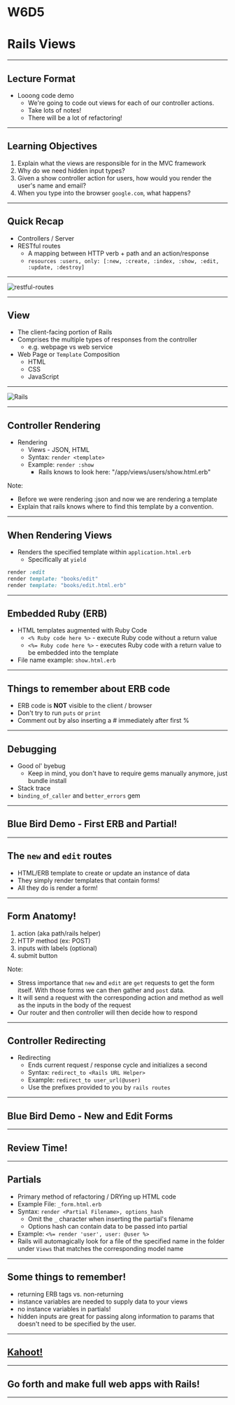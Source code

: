 # W6D5
# Rails Views

---

## Lecture Format

* Looong code demo
  * We're going to code out views for each of our controller actions.
  * Take lots of notes!
  * There will be a lot of refactoring!

---

## Learning Objectives

1. Explain what the views are responsible for in the MVC framework
2. Why do we need hidden input types?
3. Given a show controller action for users, how would you render the user's name and email?
4. When you type into the browser `google.com`, what happens?

---

## Quick Recap

* Controllers / Server
* RESTful routes
  * A mapping between HTTP verb + path and an action/response  
  * `resources :users, only: [:new, :create, :index, :show, :edit, :update, :destroy]`

---

![restful-routes](https://raw.githubusercontent.com/appacademy/worldwide-lecture-notes/master/rails/w6d5-views/assets/RESTful_routes.jpeg?token=GHSAT0AAAAAABSSUN6R4HLICWHF2WOKA55SYSPP25A)

---

## View

* The client-facing portion of Rails
* Comprises the multiple types of responses from the controller
  * e.g. webpage vs web service
* Web Page or `Template` Composition
  * HTML
  * CSS
  * JavaScript


---

![Rails](https://raw.githubusercontent.com/appacademy/worldwide-lecture-notes/master/rails/w6d5-views/assets/rails_diagram.png?token=GHSAT0AAAAAABSSUN6QXCNIXBNSKFTR2BXKYSPP3UA)

---

## Controller Rendering

* Rendering
  * Views - JSON, HTML
  * Syntax: `render <template>`
  * Example: `render :show`
    * Rails knows to look here: "/app/views/users/show.html.erb"

Note:

* Before we were rendering :json and now we are rendering a template
* Explain that rails knows where to find this template by a convention.

---

## When Rendering Views

* Renders the specified template within `application.html.erb`
  * Specifically at `yield`

```ruby
render :edit
render template: "books/edit"
render template: "books/edit.html.erb"
```

---

## Embedded Ruby (ERB)

* HTML templates augmented with Ruby Code
  * `<% Ruby code here %>` - execute Ruby code without a return value 
  * `<%= Ruby code here %>` - executes Ruby code with a return value to be embedded into the template
* File name example: `show.html.erb`

---

## Things to remember about ERB code

* ERB code is **NOT** visible to the client / browser
* Don't try to run `puts` or `print`
* Comment out by also inserting a # immediately after first %

---

## Debugging

* Good ol' byebug
  * Keep in mind, you don't have to require gems manually anymore, just bundle install
* Stack trace
* `binding_of_caller` and `better_errors` gem

---

## Blue Bird Demo - First ERB and Partial!

---

## The `new` and `edit` routes

* HTML/ERB template to create or update an instance of data
* They simply render templates that contain forms!
* All they do is render a form!

---

## Form Anatomy!

1. action (aka path/rails helper)
2. HTTP method (ex: POST)
3. inputs with labels (optional)
4. submit button
 
Note:

* Stress importance that `new` and `edit` are `get` requests to get the form itself. With those forms we can then gather and `post` data.
* It will send a request with the corresponding action and method as well as the inputs in the body of the request
* Our router and then controller will then decide how to respond

---

## Controller Redirecting

* Redirecting
  * Ends current request / response cycle and initializes a second
  * Syntax: `redirect_to <Rails URL Helper>`
  * Example: `redirect_to user_url(@user)`
  * Use the prefixes provided to you by `rails routes`

---

## Blue Bird Demo - New and Edit Forms

---

## Review Time!

---

## Partials

* Primary method of refactoring / DRYing up HTML code
* Example File: `_form.html.erb`
* Syntax: `render <Partial Filename>, options_hash`
  * Omit the `_` character when inserting the partial's filename
  * Options hash can contain data to be passed into partial
* Example: `<%= render 'user', user: @user %>`
* Rails will automagically look for a file of the specified name in the folder under `Views` that matches the corresponding model name

---

## Some things to remember!

* returning ERB tags vs. non-returning
* instance variables are needed to supply data to your views
* no instance variables in partials!
* hidden inputs are great for passing along information to params that doesn't need to be specified by the user.

---

## [Kahoot!](https://play.kahoot.it/v2/?quizId=a57d345d-f4a4-4c24-bfc0-ed9ebaea1b4f)

---

## Go forth and make full web apps with Rails!

---
